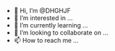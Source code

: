 - 👋 Hi, I’m @DHGHJF
- 👀 I’m interested in ...
- 🌱 I’m currently learning ...
- 💞️ I’m looking to collaborate on ...
- 📫 How to reach me ...

<!---
DHGHJF/DHGHJF is a ✨ special ✨ repository because its `README.md` (this file) appears on your GitHub profile.
You can click the Preview link to take a look at your changes.
--->
